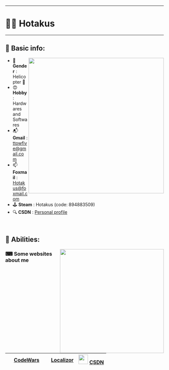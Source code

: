 ___
# 🕵️‍♂️ Hotakus

___



## 📰 Basic info:
<img src='https://github-readme-stats.vercel.app/api?username=hotakus&show_icons=true&theme=calm' width=430 align='right'>

- 👬 **Gender** : Helicopter 🚁
- 😍 **Hobby** : Hardwares and Softwares
- 📬 **Gmail** : ttowfive@gmail.com
- 📫 **Foxmail** : Hotakus@foxmail.com
- 🕹 **Steam** : Hotakus (code: 894883509)
- 🔍 **CSDN** : [Personal profile](https://blog.csdn.net/qq_26106317?spm=1010.2135.3001.5421)

<br>

## 💪 Abilities:
<img src='https://github-readme-stats.vercel.app/api/top-langs/?username=hotakus&layout=compact&theme=calm' width=330 align='right'>

### ⌨ Some websites about me
| <img src='https://www.codewars.com/packs/assets/logo.61192cf7.svg' width=15 > [CodeWars](https://www.codewars.com/users/Hotakus) | <img src='https://www.localizor.com/images/favicon.png' width=17 > [Localizor](https://www.codewars.com/users/Hotakus) | <img src='https://img-home.csdnimg.cn/images/20201124032511.png' width=30 > [CSDN](https://blog.csdn.net/qq_26106317?spm=1010.2135.3001.5421) |
| :----: | :----: | :----: |
